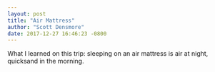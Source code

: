 ```yaml
---
layout: post
title: "Air Mattress"
author: "Scott Densmore"
date: 2017-12-27 16:46:23 -0800
---
```


What I learned on this trip: sleeping on an air mattress is air at night, quicksand in the morning.

